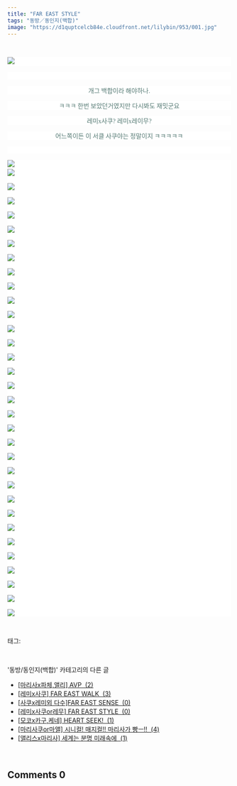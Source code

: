 ```yaml
---
title: "FAR EAST STYLE"
tags: "동방／동인지(백합)"
image: "https://d1quptcelcb84e.cloudfront.net/lilybin/953/001.jpg"
---
```

<div class="article">
<div class="area_view">
<p>
 </p><p style="text-align: justify; background: white"><img src="{{ site.imgserver8 }}/lilybin/953/001.jpg"/><span style="color:#557a74; font-family:돋움; font-size:10pt"> 
</span></p><p style="text-align: justify; background: white"> 
 </p><p style="text-align: center; background: white"><span style="color:#557a74; font-family:돋움">개그 백합이라 해야하나.<span style="font-size:10pt">
</span></span></p><p style="text-align: center; background: white"><span style="color:#557a74; font-family:돋움">ㅋㅋㅋ 한번 보았던거였지만 다시봐도 재밋군요<span style="font-size:10pt">
</span></span></p><p style="text-align: center; background: white"><span style="color:#557a74; font-family:돋움">레미x사쿠? 레미x레이무?<span style="font-size:10pt">
</span></span></p><p style="text-align: center; background: white"><span style="color:#557a74; font-family:돋움">어느쪽이든 이 서클 사쿠야는 정말이지 ㅋㅋㅋㅋㅋ<span style="font-size:10pt">
</span></span></p><p style="text-align: justify; background: white"> 
 </p><p style="text-align: justify; background: white"><img src="{{ site.imgserver8 }}/lilybin/953/002.jpg"/><span style="color:#557a74; font-family:돋움; font-size:10pt"><br/><img src="{{ site.imgserver8 }}/lilybin/953/003.jpg"/><br/><br/><img src="{{ site.imgserver8 }}/lilybin/953/004.jpg"/><br/><br/><img src="{{ site.imgserver8 }}/lilybin/953/005.jpg"/><br/><br/><img src="{{ site.imgserver8 }}/lilybin/953/006.jpg"/><br/><br/><img src="{{ site.imgserver8 }}/lilybin/953/007.jpg"/><br/><br/><img src="{{ site.imgserver8 }}/lilybin/953/008.jpg"/><br/><br/><img src="{{ site.imgserver8 }}/lilybin/953/009.jpg"/><br/><br/><img src="{{ site.imgserver8 }}/lilybin/953/010.jpg"/><br/><br/><img src="{{ site.imgserver8 }}/lilybin/953/011.jpg"/><br/><br/><img src="{{ site.imgserver8 }}/lilybin/953/012.jpg"/><br/><br/><img src="{{ site.imgserver8 }}/lilybin/953/013.jpg"/><br/><br/><img src="{{ site.imgserver8 }}/lilybin/953/014.jpg"/><br/><br/><img src="{{ site.imgserver8 }}/lilybin/953/015.jpg"/><br/><br/><img src="{{ site.imgserver8 }}/lilybin/953/016.jpg"/><br/><br/><img src="{{ site.imgserver8 }}/lilybin/953/017.jpg"/><br/><br/><img src="{{ site.imgserver8 }}/lilybin/953/018.jpg"/><br/><br/><img src="{{ site.imgserver8 }}/lilybin/953/019.jpg"/><br/><br/><img src="{{ site.imgserver8 }}/lilybin/953/020.jpg"/><br/><br/><img src="{{ site.imgserver8 }}/lilybin/953/021.jpg"/><br/><br/><img src="{{ site.imgserver8 }}/lilybin/953/022.jpg"/><br/><br/><img src="{{ site.imgserver8 }}/lilybin/953/023.jpg"/><br/><br/><img src="{{ site.imgserver8 }}/lilybin/953/024.jpg"/><br/><br/><img src="{{ site.imgserver8 }}/lilybin/953/025.jpg"/><br/><br/><img src="{{ site.imgserver8 }}/lilybin/953/026.jpg"/><br/><br/><img src="{{ site.imgserver8 }}/lilybin/953/027.jpg"/><br/><br/><img src="{{ site.imgserver8 }}/lilybin/953/028.jpg"/><br/><br/><img src="{{ site.imgserver8 }}/lilybin/953/029.jpg"/><br/><br/><img src="{{ site.imgserver8 }}/lilybin/953/030.jpg"/><br/><br/><img src="{{ site.imgserver8 }}/lilybin/953/031.jpg"/><br/><br/><img src="{{ site.imgserver8 }}/lilybin/953/032.jpg"/><br/><br/><img src="{{ site.imgserver8 }}/lilybin/953/033.jpg"/><br/><br/><img src="{{ site.imgserver8 }}/lilybin/953/034.jpg"/>
</span></p>
</div></div><br/>
<div class="tagTrail">
<p>태그: </p>
<ul>
</ul>
</div><br/>
<div class="another">
<p>'동방/동인지(백합)' 카테고리의 다른 글</p>
<ul>
<li><a href="/lilybin_956">
[마리사x파체,앨리] AVP  (2)
</a></li>
<li><a href="/lilybin_955">
[레미x사쿠] FAR EAST WALK  (3)
</a></li>
<li><a href="/lilybin_954">
[사쿠x레미외 다수]FAR EAST SENSE  (0)
</a></li>
<li><a href="/lilybin_953">
[레미x사쿠or레무] FAR EAST STYLE  (0)
</a></li>
<li><a href="/lilybin_952">
[모코x카구,케네] HEART SEEK!  (1)
</a></li>
<li><a href="/lilybin_951">
[마리사쿠or마앨] 시니컬! 매지컬!! 마리사가 빵ㅡ!!  (4)
</a></li>
<li><a href="/lilybin_950">
[앨리스x마리사] 세계는 분명 미래속에  (1)
</a></li>
</ul>
</div><br/>
<div class="comment">
<h2 class="bold">Comments <span id="commentCount953">0</span></h2>
<div style="clear:both;">
<div id="entry953Comment" style="display:block">
</div>
</div>
</div><br/>
<br/>
<p id="refer"></p>
<br/>

